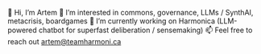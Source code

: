 👋 Hi, I’m Artem
👀 I’m interested in commons, governance, LLMs / SynthAI, metacrisis, boardgames
🌱 I’m currently working on Harmonica (LLM-powered chatbot for superfast deliberation / sensemaking)
📫 Feel free to reach out artem@teamharmoni.ca
